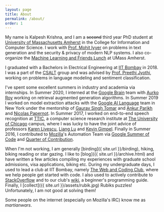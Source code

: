 ```yaml
---
layout: page
title: About
permalink: /about/
order: 1
---
```


My name is Kalpesh Krishna, and I am a ~~second~~ third year PhD student at [University of Massachusetts Amherst](http://cs.umass.edu/) in the College for Information and Computer Science. I work with [Prof. Mohit Iyyer](https://people.cs.umass.edu/~miyyer/) on problems in text generation and the security & privacy of modern NLP systems. I also co-organize the [Machine Learning and Friends Lunch](https://umass-mlfl.github.io/) at UMass Amherst.

I graduated with a Bachelors in Electrical Engineering at [IIT Bombay](http://iitb.ac.in) in 2018. I was a part of the [CSALT](https://www.cse.iitb.ac.in/~pjyothi/csalt/) group and was advised by [Prof. Preethi Jyothi](https://www.cse.iitb.ac.in/~pjyothi/), working on problems in language modeling and sentiment classification.

I've spent some excellent summers in industry and academia via internships. In Summer 2020, I interned at the [Google Brain](https://research.google/teams/brain) team with [Aurko Roy](https://sites.google.com/site/royaurko) working on retrieval augmented generation algorithms. In Summer 2019 I worked on model extraction attacks with the [Google AI Language](https://ai.google/research/teams/language/) team in New York under the mentorship of [Gaurav Singh Tomar](https://ai.google/research/people/GauravSinghTomar/) and [Ankur Parikh](https://ai.google/research/people/104995/) and [Nicolas Papernot](https://www.papernot.fr/).
In Summer 2017, I worked on end-to-end speech recognition at [TTIC](http://ttic.edu/), a computer science research institute at [The University of Chicago](https://www.uchicago.edu/) campus, where I was lucky to have the joint advice of professors [Karen Livescu](http://ttic.uchicago.edu/~klivescu), [Liang Lu](http://ttic.uchicago.edu/~llu/) and [Kevin Gimpel](http://ttic.uchicago.edu/~kgimpel/). Finally in Summer 2016, I contributed to [Mozilla](https://en.wikipedia.org/wiki/Mozilla)'s Automation Team via [Google Summer of Code](https://summerofcode.withgoogle.com/) and [Quarter of Contribution](https://wiki.mozilla.org/Auto-tools/New_Contributor/Quarter_of_Contribution).

When I'm not working, I am generally [birding]({ site.url }}/birding), hiking, biking reading or star gazing. I like to [blog]({{ site.url }}/archive.html) and have written a few articles compiling my experiences with graduate school admissions, visa applications, biking etc. During my undergraduate days, I used to lead a club at IIT Bombay, namely [The Web and Coding Club](https://www.facebook.com/wncc.iitb/), where we help people get started with code. I also used to actively contribute to [StackOverflow](http://stackoverflow.com/users/5080995/martianwars) and to our club's [wiki](http://wncc-iitb.org/wiki), a beginner's programming guide. Finally, I [collect]({{ site.url }}/assets/rubik.jpg) Rubiks puzzles! Unfortunately, I am not good at solving them!

Some people on the internet (especially on Mozilla's IRC) know me as *martianwars*.
